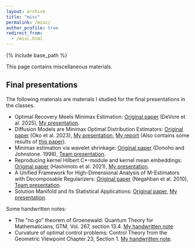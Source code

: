 ```yaml
---
layout: archive
title: "misc"
permalink: /misc/
author_profile: true
redirect_from:
  - /misc.html
---
```


{% include base_path %}

This page contains miscellaneous materials.

## Final presentations

The following materials are materials I studied for the final presentations in the classes.

* Optimal Recovery Meets Minimax Estimation: [Original paper](https://arxiv.org/abs/2502.17671) (DeVore et al. 2025), [My presentation](http://wldyddl5510.github.io/files/or_me.pdf).
* Diffusion Models are Minimax Optimal Distribution Estimators: [Original paper](https://proceedings.mlr.press/v202/oko23a/oko23a.pdf) (Oko et al. 2023), [My presentation](http://wldyddl5510.github.io/files/minimax_besov_diffusion.pdf), [My report](http://wldyddl5510.github.io/files/minimax_besov_diffusion_report.pdf) (Also contains some results of [this paper](https://projecteuclid.org/journals/annals-of-statistics/volume-50/issue-3/Minimax-estimation-of-smooth-densities-in-Wasserstein-distance/10.1214/21-AOS2161.pdf)).
* Minimax estimation via wavelet shrinkage: [Original paper](https://projecteuclid.org/journals/annals-of-statistics/volume-26/issue-3/Minimax-estimation-via-wavelet-shrinkage/10.1214/aos/1024691081.full) (Donoho and Johnstone. 1998), [Team presentation](http://wldyddl5510.github.io/files/minimax_besov_team.pdf).
* Reproducing kernel Hilbert C*-module and kernel mean embeddings: [Original paper](https://www.jmlr.org/papers/v22/20-1346.html) (Hashimoto et al. 2021), [My presentation](http://wldyddl5510.github.io/files/rkhm.pdf).
* A Unified Framework for High-Dimensional Analysis of M-Estimators with Decomposable Regularizers: [Original paper](https://arxiv.org/abs/1010.2731) (Negahban et al. 2010), [Team presentation](http://wldyddl5510.github.io/files/m_estimator.pdf).
* Solution Manifold and Its Statistical Applications: [Original paper](https://arxiv.org/abs/2002.05297), [My presentation](http://wldyddl5510.github.io/files/Solution_Manifold.pdf).

Some handwritten notes:

* The “no go” theorem of Groenewald: Quantum Theory for Mathematicians, GTM, Vol. 267, section 13.4. [My handwritten note](http://wldyddl5510.github.io/files/math689_final.pdf)
* Curvature of optimal control problems: Control Theory from the Geometric Viewpoint Chapter 23, Section 1. [My handwritten note](http://wldyddl5510.github.io/files/dg2_final.pdf).
